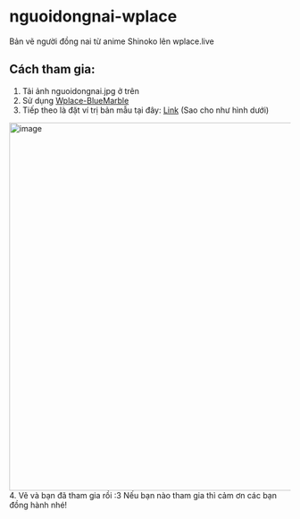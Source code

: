 # nguoidongnai-wplace
Bản vẽ người đồng nai từ anime Shinoko lên wplace.live
## Cách tham gia:
1. Tải ảnh nguoidongnai.jpg ở trên
2. Sử dụng  [Wplace-BlueMarble](https://github.com/SwingTheVine/Wplace-BlueMarble)
3. Tiếp theo là đặt ví trị bản mẫu tại đây: [Link](https://wplace.live/?lat=10.899164454895963&lng=106.84819302802734&zoom=16.536703773036002) (Sao cho như hình dưới)
<img width="1182" height="658" alt="image" src="https://github.com/user-attachments/assets/3a79af1b-ff81-4641-bd13-67319244f116" />
4. Vẽ và bạn đã tham gia rồi :3
Nếu bạn nào tham gia thì cảm ơn các bạn đồng hành nhé!
